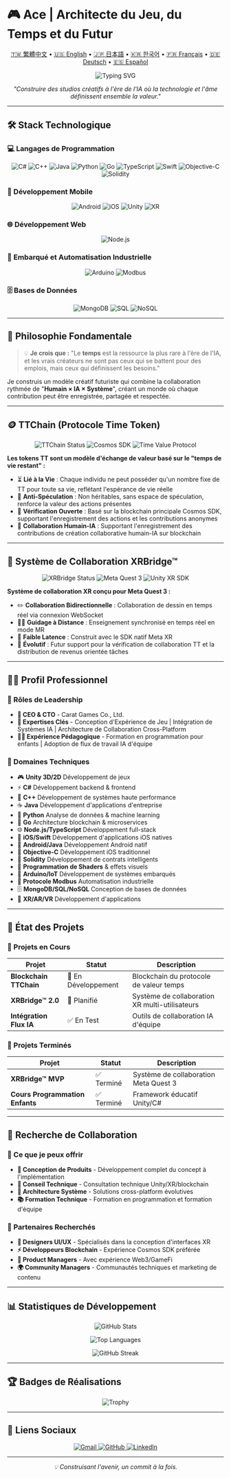 # 🎮 Ace | Architecte du Jeu, du Temps et du Futur

<p align="center">
  <a href="../README.md">🇹🇼 繁體中文</a> •
  <a href="README.en.md">🇺🇸 English</a> •
  <a href="README.ja.md">🇯🇵 日本語</a> •
  <a href="README.ko.md">🇰🇷 한국어</a> •
  <a href="README.fr.md">🇫🇷 Français</a> •
  <a href="README.de.md">🇩🇪 Deutsch</a> •
  <a href="README.es.md">🇪🇸 Español</a>
</p>

<p align="center">
  <img src="https://readme-typing-svg.demolab.com?font=Fira+Code&pause=1000&color=36BCF7&center=true&vCenter=true&width=450&lines=CEO+%C3%97+CTO+%C3%97+Unity+Engineer;Systems+Designer;Building+Future+Creative+Studios;Time+Token+%26+XR+Bridge+Creator" alt="Typing SVG" />
</p>

<p align="center">
  <em>"Construire des studios créatifs à l'ère de l'IA où la technologie et l'âme définissent ensemble la valeur."</em>
</p>

---

## 🛠 Stack Technologique

### 💻 Langages de Programmation
<p align="center">
  <img src="https://img.shields.io/badge/C%23-239120?style=flat-square&logo=c-sharp&logoColor=white" alt="C#"/>
  <img src="https://img.shields.io/badge/C++-00599C?style=flat-square&logo=c%2B%2B&logoColor=white" alt="C++"/>
  <img src="https://img.shields.io/badge/Java-ED8B00?style=flat-square&logo=openjdk&logoColor=white" alt="Java"/>
  <img src="https://img.shields.io/badge/Python-3776AB?style=flat-square&logo=python&logoColor=white" alt="Python"/>
  <img src="https://img.shields.io/badge/Go-00ADD8?style=flat-square&logo=go&logoColor=white" alt="Go"/>
  <img src="https://img.shields.io/badge/TypeScript-007ACC?style=flat-square&logo=typescript&logoColor=white" alt="TypeScript"/>
  <img src="https://img.shields.io/badge/Swift-FA7343?style=flat-square&logo=swift&logoColor=white" alt="Swift"/>
  <img src="https://img.shields.io/badge/Objective--C-3A95E3?style=flat-square&logo=apple&logoColor=white" alt="Objective-C"/>
  <img src="https://img.shields.io/badge/Solidity-363636?style=flat-square&logo=solidity&logoColor=white" alt="Solidity"/>
</p>

### 📱 Développement Mobile
<p align="center">
  <img src="https://img.shields.io/badge/Android-3DDC84?style=flat-square&logo=android&logoColor=white" alt="Android"/>
  <img src="https://img.shields.io/badge/iOS-000000?style=flat-square&logo=ios&logoColor=white" alt="iOS"/>
  <img src="https://img.shields.io/badge/Unity-100000?style=flat-square&logo=unity&logoColor=white" alt="Unity"/>
  <img src="https://img.shields.io/badge/XR-FF6B6B?style=flat-square&logo=oculus&logoColor=white" alt="XR"/>
</p>

### 🌐 Développement Web
<p align="center">
  <img src="https://img.shields.io/badge/Node.js-339933?style=flat-square&logo=nodedotjs&logoColor=white" alt="Node.js"/>
</p>

### 🔧 Embarqué et Automatisation Industrielle
<p align="center">
  <img src="https://img.shields.io/badge/Arduino-00979D?style=flat-square&logo=arduino&logoColor=white" alt="Arduino"/>
  <img src="https://img.shields.io/badge/Modbus-FF6B35?style=flat-square&logo=modbus&logoColor=white" alt="Modbus"/>
</p>

### 🗄️ Bases de Données
<p align="center">
  <img src="https://img.shields.io/badge/MongoDB-4EA94B?style=flat-square&logo=mongodb&logoColor=white" alt="MongoDB"/>
  <img src="https://img.shields.io/badge/SQL-336791?style=flat-square&logo=postgresql&logoColor=white" alt="SQL"/>
  <img src="https://img.shields.io/badge/NoSQL-E34F26?style=flat-square&logo=apache&logoColor=white" alt="NoSQL"/>
</p>

---

## 🎯 Philosophie Fondamentale

> 💡 **Je crois que :** "Le **temps** est la ressource la plus rare à l'ère de l'IA, et les vrais créateurs ne sont pas ceux qui se battent pour des emplois, mais ceux qui définissent les besoins."

Je construis un modèle créatif futuriste qui combine la collaboration rythmée de "**Humain × IA × Système**", créant un monde où chaque contribution peut être enregistrée, partagée et respectée.

---

## 🪙 TTChain (Protocole Time Token)

<p align="center">
  <img src="https://img.shields.io/badge/Statut-🔨%20En%20Développement-orange?style=flat-square" alt="TTChain Status"/>
  <img src="https://img.shields.io/badge/Tech-Cosmos%20SDK-blue?style=flat-square" alt="Cosmos SDK"/>
  <img src="https://img.shields.io/badge/Type-Protocole%20de%20Valeur%20Temps-purple?style=flat-square" alt="Time Value Protocol"/>
</p>

**Les tokens TT sont un modèle d'échange de valeur basé sur le "temps de vie restant" :**

- ⏳ **Lié à la Vie** : Chaque individu ne peut posséder qu'un nombre fixe de TT pour toute sa vie, reflétant l'espérance de vie réelle
- 🧬 **Anti-Spéculation** : Non héritables, sans espace de spéculation, renforce la valeur des actions présentes
- 🔐 **Vérification Ouverte** : Basé sur la blockchain principale Cosmos SDK, supportant l'enregistrement des actions et les contributions anonymes
- 📡 **Collaboration Humain-IA** : Supportant l'enregistrement des contributions de création collaborative humain-IA sur blockchain

---

## 🧱 Système de Collaboration XRBridge™

<p align="center">
  <img src="https://img.shields.io/badge/Statut-✅%20MVP%20Terminé-success?style=flat-square" alt="XRBridge Status"/>
  <img src="https://img.shields.io/badge/Plateforme-Meta%20Quest%203-ff69b4?style=flat-square" alt="Meta Quest 3"/>
  <img src="https://img.shields.io/badge/Tech-Unity%20XR%20SDK-00599C?style=flat-square" alt="Unity XR SDK"/>
</p>

**Système de collaboration XR conçu pour Meta Quest 3 :**

- ✏️ **Collaboration Bidirectionnelle** : Collaboration de dessin en temps réel via connexion WebSocket
- 🧑‍🏫 **Guidage à Distance** : Enseignement synchronisé en temps réel en mode MR
- 📡 **Faible Latence** : Construit avec le SDK natif Meta XR
- 🔧 **Évolutif** : Futur support pour la vérification de collaboration TT et la distribution de revenus orientée tâches

---

## 👨‍💻 Profil Professionnel

### 🚀 Rôles de Leadership
- **🏢 CEO & CTO** - Carat Games Co., Ltd.
- **🎯 Expertises Clés** - Conception d'Expérience de Jeu | Intégration de Systèmes IA | Architecture de Collaboration Cross-Platform
- **🧑‍🏫 Expérience Pédagogique** - Formation en programmation pour enfants | Adoption de flux de travail IA d'équipe

### 💼 Domaines Techniques
- 🎮 **Unity 3D/2D** Développement de jeux
- ⚡ **C#** Développement backend & frontend
- 🔧 **C++** Développement de systèmes haute performance
- ☕ **Java** Développement d'applications d'entreprise
- 🐍 **Python** Analyse de données & machine learning
- 🚀 **Go** Architecture blockchain & microservices
- 🌐 **Node.js/TypeScript** Développement full-stack
- 📱 **iOS/Swift** Développement d'applications iOS natives
- 🤖 **Android/Java** Développement Android natif
- 🍎 **Objective-C** Développement iOS traditionnel
- 💎 **Solidity** Développement de contrats intelligents
- 🎨 **Programmation de Shaders** & effets visuels
- 🔧 **Arduino/IoT** Développement de systèmes embarqués
- 📡 **Protocole Modbus** Automatisation industrielle
- 🗄️ **MongoDB/SQL/NoSQL** Conception de bases de données
- 📱 **XR/AR/VR** Développement d'applications

---

## 🔭 État des Projets

### 🎯 Projets en Cours

| Projet | Statut | Description |
|--------|--------|-------------|
| **Blockchain TTChain** | 🔨 En Développement | Blockchain du protocole de valeur temps |
| **XRBridge™ 2.0** | 🚧 Planifié | Système de collaboration XR multi-utilisateurs |
| **Intégration Flux IA** | ✅ En Test | Outils de collaboration IA d'équipe |

### 🎉 Projets Terminés

| Projet | Statut | Description |
|--------|--------|-------------|
| **XRBridge™ MVP** | ✅ Terminé | Système de collaboration Meta Quest 3 |
| **Cours Programmation Enfants** | ✅ Terminé | Framework éducatif Unity/C# |

---

## 🤝 Recherche de Collaboration

### 💫 Ce que je peux offrir
- **🎨 Conception de Produits** - Développement complet du concept à l'implémentation
- **🧠 Conseil Technique** - Consultation technique Unity/XR/blockchain
- **🚀 Architecture Système** - Solutions cross-platform évolutives
- **📚 Formation Technique** - Formation en programmation et formation d'équipe

### 🎯 Partenaires Recherchés
- **🎨 Designers UI/UX** - Spécialisés dans la conception d'interfaces XR
- **⚡ Développeurs Blockchain** - Expérience Cosmos SDK préférée
- **💼 Product Managers** - Avec expérience Web3/GameFi
- **🌍 Community Managers** - Communautés techniques et marketing de contenu

---

## 📊 Statistiques de Développement

<p align="center">
  <img src="https://github-readme-stats.vercel.app/api?username=tk009999&theme=tokyonight&hide_border=true&count_private=true" alt="GitHub Stats" />
</p>

<p align="center">
  <img src="https://github-readme-stats.vercel.app/api/top-langs/?username=tk009999&layout=compact&theme=tokyonight&hide_border=true" alt="Top Languages"/>
</p>

<p align="center">
  <img src="http://github-readme-streak-stats.herokuapp.com?user=tk009999&theme=tokyonight&hide_border=true" alt="GitHub Streak" />
</p>

---

## 🏆 Badges de Réalisations

<p align="center">
  <img src="https://github-profile-trophy.vercel.app/?username=tk009999&theme=tokyonight&no-frame=true&column=6" alt="Trophy"/>
</p>

---

## 📱 Liens Sociaux

<p align="center">
  <a href="mailto:tk009999@gmail.com">
    <img src="https://img.shields.io/badge/Gmail-D14836?style=flat-square&logo=gmail&logoColor=white" alt="Gmail"/>
  </a>
  <a href="https://github.com/tk009999">
    <img src="https://img.shields.io/badge/GitHub-100000?style=flat-square&logo=github&logoColor=white" alt="GitHub"/>
  </a>
  <a href="https://linkedin.com/in/tk009999">
    <img src="https://img.shields.io/badge/LinkedIn-0077B5?style=flat-square&logo=linkedin&logoColor=white" alt="LinkedIn"/>
  </a>
</p>

---

<p align="center">
  <em>💡 Construisant l'avenir, un commit à la fois.</em>
</p> 